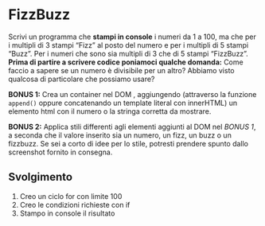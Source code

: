 FizzBuzz
===
Scrivi un programma che **stampi in console** i numeri da 1 a 100,
ma che per i multipli di 3 stampi “Fizz” al posto del numero e per i multipli di 5 stampi “Buzz”.
Per i numeri che sono sia multipli di 3 che di 5 stampi “FizzBuzz”.
**Prima di partire a scrivere codice poniamoci qualche domanda:**
Come faccio a sapere se un numero è divisibile per un altro?
Abbiamo visto qualcosa di particolare che possiamo usare?

**BONUS 1:**
Crea un container nel DOM , aggiungendo (attraverso la funzione `append()` oppure concatenando un template literal con innerHTML) un elemento html con il numero o la stringa corretta da mostrare.

**BONUS 2:**
Applica stili differenti agli elementi aggiunti al DOM nel *BONUS 1*, a seconda che il valore inserito sia un numero, un fizz, un buzz o un fizzbuzz.
Se sei a corto di idee per lo stile, potresti prendere spunto dallo screenshot fornito in consegna.

## Svolgimento
1. Creo un ciclo for con limite 100
2. Creo le condizioni richieste con if 
3. Stampo in console il risultato